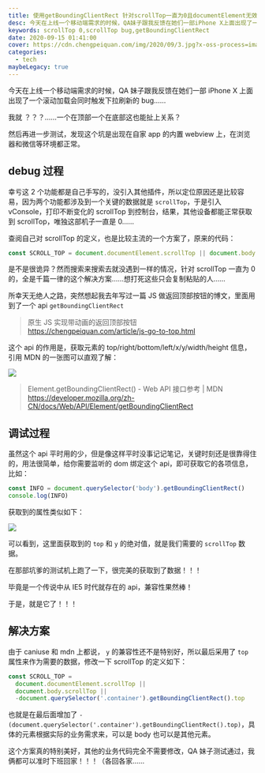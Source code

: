 ```yaml
---
title: 使用getBoundingClientRect 针对scrollTop一直为0且documentElement无效的解决方案
desc: 今天在上线一个移动端需求的时候，QA妹子跟我反馈在她们一部iPhone X上面出现了一个滚动加载会同时触发下拉刷新的bug…我就 ？？？……一个在顶部一个在底部这也能扯上关系？然后再进一步测试，发现这个坑是出现在自家app的内置webview上，在浏览器和微信等环境都正常。
keywords: scrollTop 0,scrollTop bug,getBoundingClientRect
date: 2020-09-15 01:41:00
cover: https://cdn.chengpeiquan.com/img/2020/09/3.jpg?x-oss-process=image/interlace,1
categories:
  - tech
maybeLegacy: true
---
```


今天在上线一个移动端需求的时候，QA 妹子跟我反馈在她们一部 iPhone X 上面出现了一个滚动加载会同时触发下拉刷新的 bug……

我就 ？？？……一个在顶部一个在底部这也能扯上关系？

然后再进一步测试，发现这个坑是出现在自家 app 的内置 webview 上，在浏览器和微信等环境都正常。

## debug 过程

幸亏这 2 个功能都是自己手写的，没引入其他插件，所以定位原因还是比较容易，因为两个功能都涉及到一个关键的数据就是 `scrollTop`，于是引入 vConsole，打印不断变化的 scrollTop 到控制台，结果，其他设备都能正常获取到 scrollTop，唯独这部机子一直是 0……

查阅自己对 scrollTop 的定义，也是比较主流的一个方案了，原来的代码：

```js
const SCROLL_TOP = document.documentElement.scrollTop || document.body.scrollTop
```

是不是很诡异？然而搜索来搜索去就没遇到一样的情况，针对 scrollTop 一直为 0 的，全是千篇一律的这个解决方案……想打死这些只会复制粘贴的人……

所幸天无绝人之路，突然想起我去年写过一篇 JS 做返回顶部按钮的博文，里面用到了一个 api `getBoundingClientRect`

> 原生 JS 实现带动画的返回顶部按钮
> https://chengpeiquan.com/article/js-go-to-top.html

这个 api 的作用是，获取元素的 top/right/bottom/left/x/y/width/height 信息，引用 MDN 的一张图可以直观了解：

![](https://cdn.chengpeiquan.com/img/2020/09/2.jpg?x-oss-process=image/interlace,1)

> Element.getBoundingClientRect() - Web API 接口参考 | MDN
> https://developer.mozilla.org/zh-CN/docs/Web/API/Element/getBoundingClientRect

## 调试过程

虽然这个 api 平时用的少，但是像这样平时没事记记笔记，关键时刻还是很靠得住的，用法很简单，给你需要监听的 dom 绑定这个 api，即可获取它的各项信息，比如：

```js
const INFO = document.querySelector('body').getBoundingClientRect()
console.log(INFO)
```

获取到的属性类似如下：

![](https://cdn.chengpeiquan.com/img/2020/09/1.jpg?x-oss-process=image/interlace,1)

可以看到，这里面获取到的 `top` 和 `y` 的绝对值，就是我们需要的 `scrollTop` 数据。

在那部坑爹的测试机上跑了一下，很完美的获取到了数据！！！

毕竟是一个传说中从 IE5 时代就存在的 api，兼容性果然棒！

于是，就是它了！！！

## 解决方案

由于 caniuse 和 mdn 上都说， `y` 的兼容性还不是特别好，所以最后采用了 `top` 属性来作为需要的数据，修改一下 scrollTop 的定义如下：

```js
const SCROLL_TOP =
  document.documentElement.scrollTop ||
  document.body.scrollTop ||
  -document.querySelector('.container').getBoundingClientRect().top
```

也就是在最后面增加了 `-(document.querySelector('.container').getBoundingClientRect().top)`，具体的元素根据实际的业务需求来，可以是 body 也可以是其他元素。

这个方案真的特别美好，其他的业务代码完全不需要修改，QA 妹子测试通过，我俩都可以准时下班回家！！！（各回各家……
